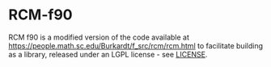 # RCM-f90

RCM f90 is a modified version of the code available at https://people.math.sc.edu/Burkardt/f_src/rcm/rcm.html to facilitate building as a library, released under an LGPL license - see [LICENSE](LICENSE).
